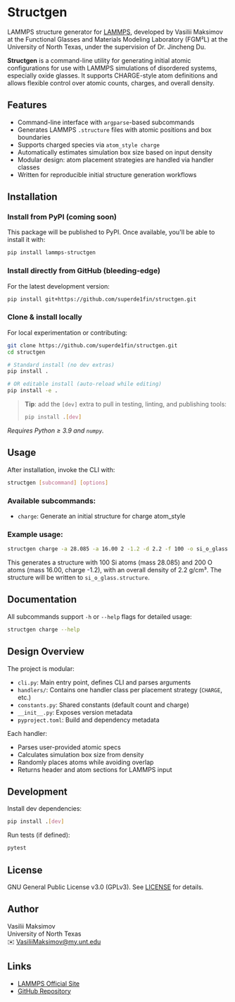 # Structgen

LAMMPS structure generator for [LAMMPS](https://lammps.sandia.gov), developed by Vasilii Maksimov at the Functional Glasses and Materials Modeling Laboratory (FGM²L) at the University of North Texas, under the supervision of Dr. Jincheng Du.

**Structgen** is a command-line utility for generating initial atomic configurations for use with LAMMPS simulations of disordered systems, especially oxide glasses. It supports CHARGE-style atom definitions and allows flexible control over atomic counts, charges, and overall density.

## Features

- Command-line interface with `argparse`-based subcommands
- Generates LAMMPS `.structure` files with atomic positions and box boundaries
- Supports charged species via `atom_style charge`
- Automatically estimates simulation box size based on input density
- Modular design: atom placement strategies are handled via handler classes
- Written for reproducible initial structure generation workflows

## Installation

### Install from PyPI (coming soon)

This package will be published to PyPI. Once available, you'll be able to install it with:

```bash
pip install lammps-structgen
```

### Install directly from GitHub (bleeding-edge)

For the latest development version:

```bash
pip install git+https://github.com/superde1fin/structgen.git
```

### Clone & install locally

For local experimentation or contributing:

```bash
git clone https://github.com/superde1fin/structgen.git
cd structgen

# Standard install (no dev extras)
pip install .

# OR editable install (auto-reload while editing)
pip install -e .
```

> **Tip**: add the `[dev]` extra to pull in testing, linting, and publishing tools:
>
> ```bash
> pip install .[dev]
> ```

*Requires Python ≥ 3.9 and `numpy`.*

## Usage

After installation, invoke the CLI with:

```bash
structgen [subcommand] [options]
```

### Available subcommands:

- `charge`: Generate an initial structure for charge atom_style

### Example usage:

```bash
structgen charge -a 28.085 -a 16.00 2 -1.2 -d 2.2 -f 100 -o si_o_glass.structure
```

This generates a structure with 100 Si atoms (mass 28.085) and 200 O atoms (mass 16.00, charge -1.2), with an overall density of 2.2 g/cm³. The structure will be written to `si_o_glass.structure`.

## Documentation

All subcommands support `-h` or `--help` flags for detailed usage:

```bash
structgen charge --help
```

## Design Overview

The project is modular:

- `cli.py`: Main entry point, defines CLI and parses arguments
- `handlers/`: Contains one handler class per placement strategy (`CHARGE`, etc.)
- `constants.py`: Shared constants (default count and charge)
- `__init__.py`: Exposes version metadata
- `pyproject.toml`: Build and dependency metadata

Each handler:
- Parses user-provided atomic specs
- Calculates simulation box size from density
- Randomly places atoms while avoiding overlap
- Returns header and atom sections for LAMMPS input

## Development

Install dev dependencies:

```bash
pip install .[dev]
```

Run tests (if defined):

```bash
pytest
```

## License

GNU General Public License v3.0 (GPLv3). See [LICENSE](LICENSE) for details.

## Author

Vasilii Maksimov  
University of North Texas  
✉️ VasiliiMaksimov@my.unt.edu

## Links

- [LAMMPS Official Site](https://lammps.sandia.gov)
- [GitHub Repository](https://github.com/superde1fin/structgen)

